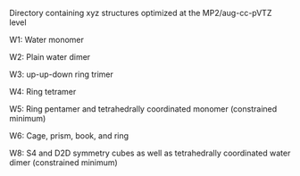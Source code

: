Directory containing xyz structures optimized at the MP2/aug-cc-pVTZ level

W1: Water monomer

W2: Plain water dimer

W3: up-up-down ring trimer

W4: Ring tetramer

W5: Ring pentamer and tetrahedrally coordinated monomer (constrained minimum)

W6: Cage, prism, book, and ring

W8: S4 and D2D symmetry cubes as well as tetrahedrally coordinated water dimer (constrained minimum)
